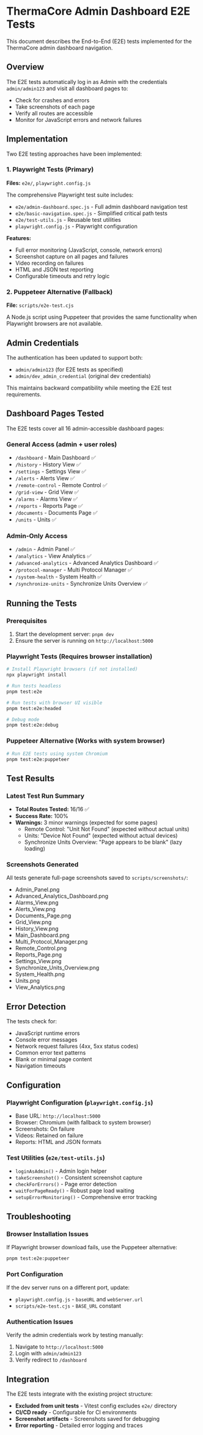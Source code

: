 # ThermaCore Admin Dashboard E2E Tests

This document describes the End-to-End (E2E) tests implemented for the ThermaCore admin dashboard navigation.

## Overview

The E2E tests automatically log in as Admin with the credentials `admin/admin123` and visit all dashboard pages to:
- Check for crashes and errors
- Take screenshots of each page
- Verify all routes are accessible
- Monitor for JavaScript errors and network failures

## Implementation

Two E2E testing approaches have been implemented:

### 1. Playwright Tests (Primary)
**Files:** `e2e/`, `playwright.config.js`

The comprehensive Playwright test suite includes:
- `e2e/admin-dashboard.spec.js` - Full admin dashboard navigation test
- `e2e/basic-navigation.spec.js` - Simplified critical path tests  
- `e2e/test-utils.js` - Reusable test utilities
- `playwright.config.js` - Playwright configuration

**Features:**
- Full error monitoring (JavaScript, console, network errors)
- Screenshot capture on all pages and failures
- Video recording on failures
- HTML and JSON test reporting
- Configurable timeouts and retry logic

### 2. Puppeteer Alternative (Fallback)
**File:** `scripts/e2e-test.cjs`

A Node.js script using Puppeteer that provides the same functionality when Playwright browsers are not available.

## Admin Credentials

The authentication has been updated to support both:
- `admin/admin123` (for E2E tests as specified)
- `admin/dev_admin_credential` (original dev credentials)

This maintains backward compatibility while meeting the E2E test requirements.

## Dashboard Pages Tested

The E2E tests cover all 16 admin-accessible dashboard pages:

### General Access (admin + user roles)
- `/dashboard` - Main Dashboard ✅
- `/history` - History View ✅
- `/settings` - Settings View ✅
- `/alerts` - Alerts View ✅
- `/remote-control` - Remote Control ✅
- `/grid-view` - Grid View ✅
- `/alarms` - Alarms View ✅
- `/reports` - Reports Page ✅
- `/documents` - Documents Page ✅
- `/units` - Units ✅

### Admin-Only Access
- `/admin` - Admin Panel ✅
- `/analytics` - View Analytics ✅
- `/advanced-analytics` - Advanced Analytics Dashboard ✅
- `/protocol-manager` - Multi Protocol Manager ✅
- `/system-health` - System Health ✅
- `/synchronize-units` - Synchronize Units Overview ✅

## Running the Tests

### Prerequisites
1. Start the development server: `pnpm dev`
2. Ensure the server is running on `http://localhost:5000`

### Playwright Tests (Requires browser installation)
```bash
# Install Playwright browsers (if not installed)
npx playwright install

# Run tests headless
pnpm test:e2e

# Run tests with browser UI visible
pnpm test:e2e:headed

# Debug mode
pnpm test:e2e:debug
```

### Puppeteer Alternative (Works with system browser)
```bash
# Run E2E tests using system Chromium
pnpm test:e2e:puppeteer
```

## Test Results

### Latest Test Run Summary
- **Total Routes Tested:** 16/16 ✅
- **Success Rate:** 100%
- **Warnings:** 3 minor warnings (expected for some pages)
  - Remote Control: "Unit Not Found" (expected without actual units)
  - Units: "Device Not Found" (expected without actual devices)
  - Synchronize Units Overview: "Page appears to be blank" (lazy loading)

### Screenshots Generated
All tests generate full-page screenshots saved to `scripts/screenshots/`:
- Admin_Panel.png
- Advanced_Analytics_Dashboard.png
- Alarms_View.png
- Alerts_View.png
- Documents_Page.png
- Grid_View.png
- History_View.png
- Main_Dashboard.png
- Multi_Protocol_Manager.png
- Remote_Control.png
- Reports_Page.png
- Settings_View.png
- Synchronize_Units_Overview.png
- System_Health.png
- Units.png
- View_Analytics.png

## Error Detection

The tests check for:
- JavaScript runtime errors
- Console error messages
- Network request failures (4xx, 5xx status codes)
- Common error text patterns
- Blank or minimal page content
- Navigation timeouts

## Configuration

### Playwright Configuration (`playwright.config.js`)
- Base URL: `http://localhost:5000`
- Browser: Chromium (with fallback to system browser)
- Screenshots: On failure
- Videos: Retained on failure
- Reports: HTML and JSON formats

### Test Utilities (`e2e/test-utils.js`)
- `loginAsAdmin()` - Admin login helper
- `takeScreenshot()` - Consistent screenshot capture
- `checkForErrors()` - Page error detection
- `waitForPageReady()` - Robust page load waiting
- `setupErrorMonitoring()` - Comprehensive error tracking

## Troubleshooting

### Browser Installation Issues
If Playwright browser download fails, use the Puppeteer alternative:
```bash
pnpm test:e2e:puppeteer
```

### Port Configuration
If the dev server runs on a different port, update:
- `playwright.config.js` - `baseURL` and `webServer.url`
- `scripts/e2e-test.cjs` - `BASE_URL` constant

### Authentication Issues
Verify the admin credentials work by testing manually:
1. Navigate to `http://localhost:5000`
2. Login with `admin/admin123`
3. Verify redirect to `/dashboard`

## Integration

The E2E tests integrate with the existing project structure:
- **Excluded from unit tests** - Vitest config excludes `e2e/` directory
- **CI/CD ready** - Configurable for CI environments
- **Screenshot artifacts** - Screenshots saved for debugging
- **Error reporting** - Detailed error logging and traces